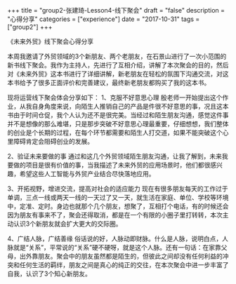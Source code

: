 +++
title = "group2-张建琦-Lesson4-线下聚会"
draft = "false"
description = "心得分享"
categories = ["experience"]
date = "2017-10-31"
tags =["group2"]
+++

《未来外贸》线下聚会心得分享

本周我邀请了外贸领域的3个新朋友、两个老朋友，在石景山进行了一次小范围的新书线下聚会。我作为主持人，先进行了互相介绍，讲解了本次聚会的目的，然后对《未来外贸》这本书进行了详细讲解，新老朋友在轻松的氛围下沟通交流，对这本书给予了很多正面评价和完善建议，最终新老朋友都购买了我的这本书。

现将运营线下聚会体会分享如下：
1、克服不好意思心理
	殷老师一开始提出这个作业，从我自身角度来说，向陌生人推销自己的产品是件很不好意思的事，况且这本书由于时间仓促，我个人认为还不是很完美。当经过和陌生朋友沟通，感觉这件事并不是想像的那么难堪，只是那步突破不好意思心理最重要，仔细想想，我们整体的创业是个长期的过程，在每个环节都需要和陌生人打交道，如果不能突破这个心里障碍肯定会阻碍创业的发展。

2、验证未来要做的事
	通过和这几个外贸领域陌生朋友沟通，让我了解到，未来我要做的项目是很有价值的事，当我描述了未来外贸的应用场景时，他们都很感兴趣，希望这些人工智能与外贸产业结合尽快落地应用。

3、开拓视野，增进交流，提高对社会的适应能力
	现在有很多朋友每天的工作过于单调，三点一线或两天一线的一天过了又一天，就生活在家庭、单位、学校等环境中，定准、定时。身边也就那个几个朋友，想聚了，互相打个电话，有的时候还会因为朋友有事来不了，聚会还得取消，都是在一个有限的小圈子里打转转，本次主动认识3个新朋友就会扩大更大的交际圈。

4、广结人脉，广结善缘
	俗话说的好，人脉动即财脉。什么是人脉，说明白点，人脉就是“关系”，平常说的“关系”硬不硬呀，就是这个人脉。还有一句话：在家靠父母，出外靠朋友。聚会中的朋友虽然都是陌生的，但彼此之间却没有任何利益的冲突和任何生活的羁绊，朋友之间是真心的纯正的交往，在本次聚会中进一步丰富了自我，认识了3个知心新朋友。   

